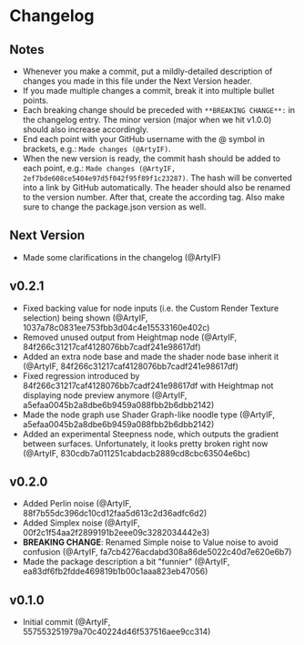 # Changelog

## Notes
- Whenever you make a commit, put a mildly-detailed description of changes you made in this file under the Next Version header.
- If you made multiple changes a commit, break it into multiple bullet points.
- Each breaking change should be preceded with `**BREAKING CHANGE**:` in the changelog entry. The minor version (major when we hit v1.0.0) should also increase accordingly.
- End each point with your GitHub username with the @ symbol in brackets, e.g.: `Made changes (@ArtyIF)`.
- When the new version is ready, the commit hash should be added to each point, e.g.: `Made changes (@ArtyIF, 2ef7bde608ce5404e97d5f042f95f89f1c23287)`. The hash will be converted into a link by GitHub automatically. The header should also be renamed to the version number. After that, create the according tag. Also make sure to change the package.json version as well.

## Next Version
- Made some clarifications in the changelog (@ArtyIF)

## v0.2.1
- Fixed backing value for node inputs (i.e. the Custom Render Texture selection) being shown (@ArtyIF, 1037a78c0831ee753fbb3d04c4e15533160e402c)
- Removed unused output from Heightmap node (@ArtyIF, 84f266c31217caf4128076bb7cadf241e98617df)
- Added an extra node base and made the shader node base inherit it (@ArtyIF, 84f266c31217caf4128076bb7cadf241e98617df)
- Fixed regression introduced by 84f266c31217caf4128076bb7cadf241e98617df with Heightmap not displaying node preview anymore (@ArtyIF, a5efaa0045b2a8dbe6b9459a088fbb2b6dbb2142)
- Made the node graph use Shader Graph-like noodle type (@ArtyIF, a5efaa0045b2a8dbe6b9459a088fbb2b6dbb2142)
- Added an experimental Steepness node, which outputs the gradient between surfaces. Unfortunately, it looks pretty broken right now (@ArtyIF, 830cdb7a011251cabdacb2889cd8cbc63504e6bc)

## v0.2.0
- Added Perlin noise (@ArtyIF, 88f7b55dc396dc10cd12faa5d613c2d36adfc6d2)
- Added Simplex noise (@ArtyIF, 00f2c1f54aa2f2899191b2eee09c3282034442e3)
- **BREAKING CHANGE**: Renamed Simple noise to Value noise to avoid confusion (@ArtyIF, fa7cb4276acdabd308a86de5022c40d7e620e6b7)
- Made the package description a bit "funnier" (@ArtyIF, ea83df6fb2fdde469819b1b00c1aaa823eb47056)

## v0.1.0
- Initial commit (@ArtyIF, 557553251979a70c40224d46f537516aee9cc314)